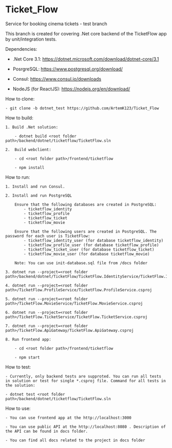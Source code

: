 # Ticket_Flow
Service for booking cinema tickets - test branch

This branch is created for covering .Net core backend of the TicketFlow app by unit/integration tests.


Dependencies:

 - .Net Core 3.1: https://dotnet.microsoft.com/download/dotnet-core/3.1
 
 - PosrgreSQL: https://www.postgresql.org/download/
 
 - Consul: https://www.consul.io/downloads
 
 - NodeJS (for ReactJS): https://nodejs.org/en/download/


How to clone:

    - git clone -b dotnet_test https://github.com/ArtemK123/Ticket_Flow


How to build:
 
	1. Build .Net solution:
	    
		- dotnet build <root folder path>/backend/dotnet/ticketflow/TicketFlow.sln
		
	2. 	Build webclient:
	    
		- cd <root folder path>/frontend/ticketflow
		
		- npm install


How to run:

	1. Install and run Consul.

	2. Install and run PostgreSQL 
	    
		Ensure that the following databases are created in PostgreSQL:
		    - ticketflow_identity
			- ticketflow_profile
			- ticketflow_ticket
			- ticketflow_movie
			
		Ensure that the following users are created in PostgreSQL. The password for each user is TicketFlow:
	        - ticketflow_identity_user (for database ticketflow_identity)
			- ticketflow_profile_user (for database ticketflow_profile)
			- ticketflow_ticket_user (for database ticketflow_ticket)
			- ticketflow_movie_user (for database ticketflow_movie)
			
		Note: You can use init-database.sql file from /docs folder

	3. dotnet run --project=<root folder path>/backend/dotnet/TicketFlow/TicketFlow.IdentityService/TicketFlow.IdentityService.csproj

	4. dotnet run --project=<root folder path>/TicketFlow.ProfileService/TicketFlow.ProfileService.csproj

	5. dotnet run --project=<root folder path>/TicketFlow.MovieService/TicketFlow.MovieService.csproj

	6. dotnet run --project=<root folder path>/TicketFlow.TicketService/TicketFlow.TicketService.csproj

	7. dotnet run --project=<root folder path>/TicketFlow.ApiGateway/TicketFlow.ApiGateway.csproj

    8. Run frontend app:
	
	    - cd <root folder path>/frontend/ticketflow
		
		- npm start


How to test:

    - Currently, only backend tests are supproted. You can run all tests in solution or test for single *.csproj file. Command for all tests in the solution:
	
	- dotnet test <root folder path>/backend/dotnet/ticketflow/TicketFlow.sln


How to use:

    - You can use frontend app at the http://localhost:3000

    - You can use public API at the http://localhost:8080 . Description of the API can be found in docs folder.
	
	- You can find all docs related to the project in docs folder
